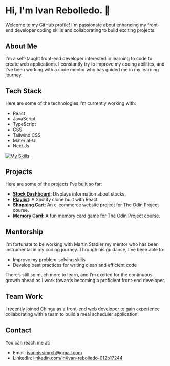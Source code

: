 # Hi, I'm Ivan Rebolledo. 👋

Welcome to my GitHub profile! I'm passionate about enhancing my front-end developer coding skills and collaborating to build exciting projects.

## About Me

I'm a self-taught front-end developer interested in learning to code to create web applications. I constantly try to improve my coding abilities, and I've been working with a code mentor who has guided me in my learning journey.

## Tech Stack

Here are some of the technologies I'm currently working with:

*   React
*   JavaScript
*   TypeScript
*   CSS
*   Tailwind CSS
*   Material-UI
*   Next.Js   

[![My Skills](https://skillicons.dev/icons?i=react,javascript,typescript,css,tailwindcss,materialui,nextjs)](https://skillicons.dev)

## Projects
Here are some of the projects I’ve built so far:

- **[Stock Dashboard](https://github.com/ivannissimrch/stockDashBoard)**: Displays information about stocks.
- **[Playlist](https://github.com/ivannissimrch/PlayList)**: A Spotify clone built with React.
- **[Shopping Cart](https://github.com/ivannissimrch/nextJsShoppingCart)**: An e-commerce website project for The Odin Project course.
- **[Memory Card](https://github.com/ivannissimrch/MemoryCard)**: A fun memory card game for The Odin Project course.


## Mentorship

I'm fortunate to be working with Martin Stadler my mentor who has been instrumental in my coding journey. Through his guidance, I've been able to:

*   Improve my problem-solving skills
*   Develop best practices for writing clean and efficient code

There’s still so much more to learn, and I’m excited for the continuous growth ahead as I work towards becoming a proficient front-end developer.

## Team Work

I recently joined Chingu as a front-end web developer to gain experience collaborating with a team to build a meal scheduler application.

## Contact

You can reach me at:  
- Email: [ivannissimrch@gmail.com](mailto:ivannissimrch@gmail.com)  
- LinkedIn: [linkedin.com/in/ivan-rebolledo-012b17244](https://www.linkedin.com/in/ivan-rebolledo-012b17244/)

<!---
ivannissimrch/ivannissimrch is a ✨ special ✨ repository because its `README.md` (this file) appears on your GitHub profile.
You can click the Preview link to take a look at your changes.
--->
